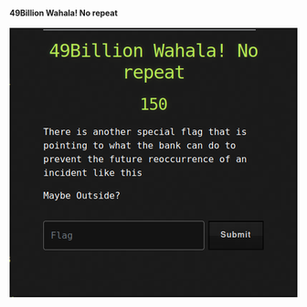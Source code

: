 #### 49Billion Wahala! No repeat
![](https://raw.githubusercontent.com/cyberexpertsng/cseanctfv1/main/GRC/49Billion%20Wahala!%20No%20repeat/2023-07-12_15-17_1.png)
